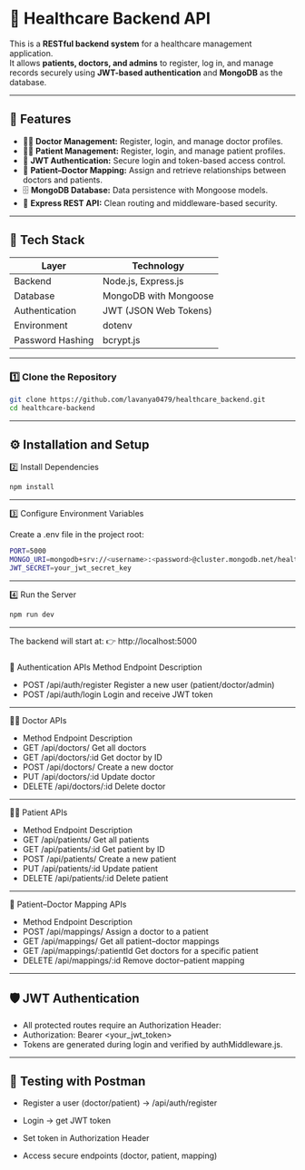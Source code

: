# 🏥 Healthcare Backend API

This is a **RESTful backend system** for a healthcare management application.  
It allows **patients, doctors, and admins** to register, log in, and manage records securely using **JWT-based authentication** and **MongoDB** as the database.

---

## 🚀 Features
- 👩‍⚕️ **Doctor Management:** Register, login, and manage doctor profiles.  
- 🧑‍⚕️ **Patient Management:** Register, login, and manage patient profiles.  
- 🔐 **JWT Authentication:** Secure login and token-based access control.  
- 🔗 **Patient–Doctor Mapping:** Assign and retrieve relationships between doctors and patients.  
- 🗄️ **MongoDB Database:** Data persistence with Mongoose models.  
- 🧰 **Express REST API:** Clean routing and middleware-based security.  

---

## 🧱 Tech Stack

| Layer | Technology |
|-------|-------------|
| Backend | Node.js, Express.js |
| Database | MongoDB with Mongoose |
| Authentication | JWT (JSON Web Tokens) |
| Environment | dotenv |
| Password Hashing | bcrypt.js |

---

### 1️⃣ Clone the Repository
```bash
git clone https://github.com/lavanya0479/healthcare_backend.git
cd healthcare-backend
```
---
## ⚙️ Installation and Setup
2️⃣ Install Dependencies
```bash
npm install
```
---
3️⃣ Configure Environment Variables

Create a .env file in the project root:
```bash
PORT=5000
MONGO_URI=mongodb+srv://<username>:<password>@cluster.mongodb.net/healthcaredb
JWT_SECRET=your_jwt_secret_key
```
---

4️⃣ Run the Server
```bash
npm run dev
```
---
The backend will start at:
👉 http://localhost:5000
###
🔑 Authentication APIs
Method	Endpoint	Description
- POST	/api/auth/register	Register a new user (patient/doctor/admin)
- POST	/api/auth/login	Login and receive JWT token
---
🧑‍⚕️ Doctor APIs
- Method	Endpoint	Description
- GET	/api/doctors/	Get all doctors
- GET	/api/doctors/:id	Get doctor by ID
- POST	/api/doctors/	Create a new doctor
- PUT	/api/doctors/:id	Update doctor
- DELETE	/api/doctors/:id	Delete doctor
---
👩‍⚕️ Patient APIs
- Method	Endpoint	Description
- GET	/api/patients/	Get all patients
- GET	/api/patients/:id	Get patient by ID
- POST	/api/patients/	Create a new patient
- PUT	/api/patients/:id	Update patient
- DELETE	/api/patients/:id	Delete patient
---
🔗 Patient–Doctor Mapping APIs
- Method	Endpoint	Description
- POST	/api/mappings/	Assign a doctor to a patient
- GET	/api/mappings/	Get all patient–doctor mappings
- GET	/api/mappings/:patientId	Get doctors for a specific patient
- DELETE	/api/mappings/:id	Remove doctor–patient mapping
---
## 🛡️ JWT Authentication

- All protected routes require an Authorization Header:
- Authorization: Bearer <your_jwt_token>
- Tokens are generated during login and verified by authMiddleware.js.
---
## 🧪 Testing with Postman

- Register a user (doctor/patient) → /api/auth/register

- Login → get JWT token

- Set token in Authorization Header

- Access secure endpoints (doctor, patient, mapping)






